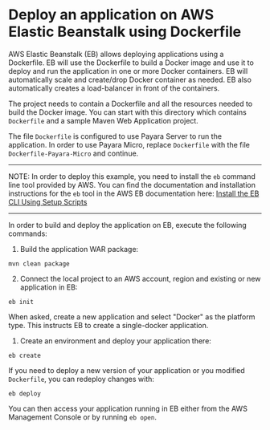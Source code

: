 # Deploy an application on AWS Elastic Beanstalk using Dockerfile


AWS Elastic Beanstalk (EB) allows deploying applications using a Dockerfile. EB will use the Dockerfile to build a Docker image and use it to deploy and run the application in one or more Docker containers. EB will automatically scale and create/drop Docker container as needed. EB also automatically creates a load-balancer in front of the containers.

The project needs to contain a Dockerfile and all the resources needed to build the Docker image. You can start with this directory which contains `Dockerfile` and a sample Maven Web Application project.

The file `Dockerfile` is configured to use Payara Server to run the application. In order to use Payara Micro, replace `Dockerfile` with the file `Dockerfile-Payara-Micro` and continue.

___

NOTE: In order to deploy this example, you need to install the `eb` command line tool provided by AWS. You can find the documentation and installation instructions for the `eb` tool in the AWS EB documentation here: [Install the EB CLI Using Setup Scripts](https://docs.aws.amazon.com/elasticbeanstalk/latest/dg/eb-cli3-install.html)

___

In order to build and deploy the application on EB, execute the following commands:

1. Build the application WAR package:

```
mvn clean package
```

2. Connect the local project to an AWS account, region and existing or new application in EB:

```
eb init
```

When asked, create a new application and select "Docker" as the platform type. This instructs EB to create a single-docker application.

1. Create an environment and deploy your application there:

```
eb create
```

If you need to deploy a new version of your application or you modified `Dockerfile`, you can redeploy changes with:

```
eb deploy
```

You can then access your application running in EB either from the AWS Management Console or by running `eb open`.